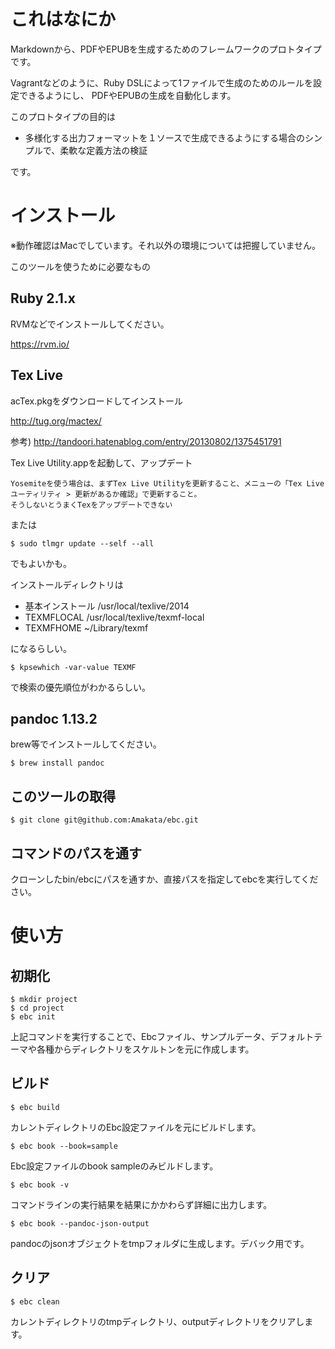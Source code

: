 # これはなにか

Markdownから、PDFやEPUBを生成するためのフレームワークのプロトタイプです。

Vagrantなどのように、Ruby DSLによって1ファイルで生成のためのルールを設定できるようにし、
PDFやEPUBの生成を自動化します。

このプロトタイプの目的は

* 多様化する出力フォーマットを１ソースで生成できるようにする場合のシンプルで、柔軟な定義方法の検証

です。

# インストール

※動作確認はMacでしています。それ以外の環境については把握していません。

このツールを使うために必要なもの

## Ruby 2.1.x

RVMなどでインストールしてください。

https://rvm.io/

## Tex Live

acTex.pkgをダウンロードしてインストール

http://tug.org/mactex/

参考) http://tandoori.hatenablog.com/entry/20130802/1375451791

Tex Live Utility.appを起動して、アップデート

```
Yosemiteを使う場合は、まずTex Live Utilityを更新すること、メニューの「Tex Liveユーティリティ > 更新があるか確認」で更新すること。
そうしないとうまくTexをアップデートできない
```

または

```
$ sudo tlmgr update --self --all
```

でもよいかも。

インストールディレクトリは

* 基本インストール
/usr/local/texlive/2014
* TEXMFLOCAL
/usr/local/texlive/texmf-local
* TEXMFHOME
~/Library/texmf

になるらしい。

```
$ kpsewhich -var-value TEXMF
```
で検索の優先順位がわかるらしい。

## pandoc 1.13.2

brew等でインストールしてください。

```
$ brew install pandoc
```

## このツールの取得

```
$ git clone git@github.com:Amakata/ebc.git
```

## コマンドのパスを通す

クローンしたbin/ebcにパスを通すか、直接パスを指定してebcを実行してください。

# 使い方

## 初期化

```
$ mkdir project
$ cd project
$ ebc init
```

上記コマンドを実行することで、Ebcファイル、サンプルデータ、デフォルトテーマや各種からディレクトリをスケルトンを元に作成します。

## ビルド

```
$ ebc build
```

カレントディレクトリのEbc設定ファイルを元にビルドします。

```
$ ebc book --book=sample
```

Ebc設定ファイルのbook sampleのみビルドします。

```
$ ebc book -v
```

コマンドラインの実行結果を結果にかかわらず詳細に出力します。

```
$ ebc book --pandoc-json-output 
```

pandocのjsonオブジェクトをtmpフォルダに生成します。デバック用です。


## クリア

```
$ ebc clean
```

カレントディレクトリのtmpディレクトリ、outputディレクトリをクリアします。


